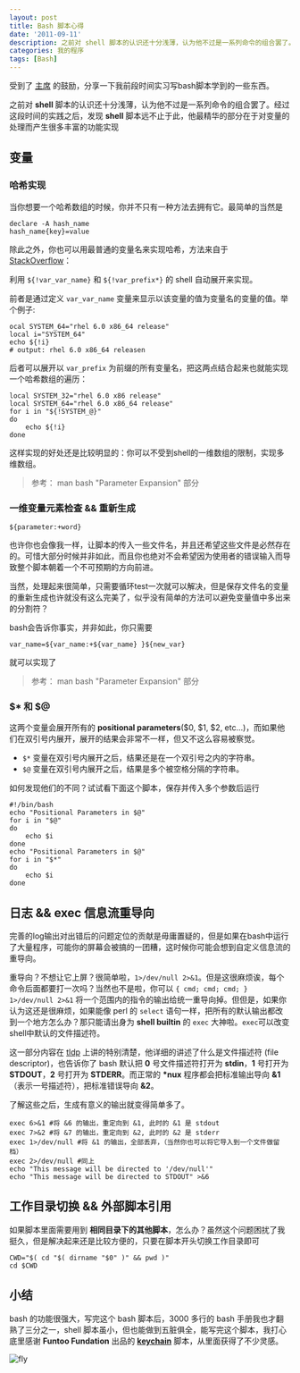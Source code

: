 ```yaml
---
layout: post
title: Bash 脚本心得
date: '2011-09-11'
description: 之前对 shell 脚本的认识还十分浅薄，认为他不过是一系列命令的组合罢了。经过这段时间的实践之后，发现 shell 脚本远不止于此，他最精华的部分在于对变量的处理而产生很多丰富的功能实现
categories: 我的程序
tags: [Bash]
---
```

[1]: http://imtx.me
[2]: http://stackoverflow.com/questions/1494178/how-to-define-hash-tables-in-bash
[3]: http://tldp.org/LDP/abs/html/io-redirection.html "io redirection"
[4]: http://www.funtoo.org/wiki/Keychain

受到了 [主席][1] 的鼓励，分享一下我前段时间实习写bash脚本学到的一些东西。

之前对 __shell__ 脚本的认识还十分浅薄，认为他不过是一系列命令的组合罢了。经过这段时间的实践之后，发现 __shell__ 脚本远不止于此，他最精华的部分在于对变量的处理而产生很多丰富的功能实现

## 变量

### 哈希实现

当你想要一个哈希数组的时候，你并不只有一种方法去拥有它。最简单的当然是

	declare -A hash_name
	hash_name{key}=value

除此之外，你也可以用最普通的变量名来实现哈希，方法来自于 [StackOverflow][1]：


利用 `${!var_var_name}` 和 `${!var_prefix*}` 的 shell 自动展开来实现。

前者是通过定义 `var_var_name` 变量来显示以该变量的值为变量名的变量的值。举个例子:

	ocal SYSTEM_64="rhel 6.0 x86_64 release"
	local i="SYSTEM_64"
	echo ${!i}
	# output: rhel 6.0 x86_64 releasen

后者可以展开以 `var_prefix` 为前缀的所有变量名，把这两点结合起来也就能实现一个哈希数组的遍历：

	local SYSTEM_32="rhel 6.0 x86 release"
	local SYSTEM_64="rhel 6.0 x86_64 release"
	for i in "${!SYSTEM_@}"
	do
	    echo ${!i}
	done

这样实现的好处还是比较明显的：你可以不受到shell的一维数组的限制，实现多维数组。

> 参考： man bash "Parameter Expansion" 部分

### 一维变量元素检查 && 重新生成

	${parameter:+word}

也许你也会像我一样，让脚本的传入一些文件名，并且还希望这些文件是必然存在的。可惜大部分时候并非如此，而且你也绝对不会希望因为使用者的错误输入而导致整个脚本朝着一个不可预期的方向前进。

当然，处理起来很简单，只需要循环test一次就可以解决，但是保存文件名的变量的重新生成也许就没有这么完美了，似乎没有简单的方法可以避免变量值中多出来的分割符？

bash会告诉你事实，并非如此，你只需要

	var_name=${var_name:+${var_name} }${new_var}

就可以实现了

> 参考： man bash "Parameter Expansion" 部分

### $* 和 $@
这两个变量会展开所有的 __positional parameters__($0, $1, $2, etc...)，而如果他们在双引号内展开，展开的结果会非常不一样，但又不这么容易被察觉。

* `$*` 变量在双引号内展开之后，结果还是在一个双引号之内的字符串。
* `$@` 变量在双引号内展开之后，结果是多个被空格分隔的字符串。

如何发现他们的不同？试试看下面这个脚本，保存并传入多个参数后运行

	#!/bin/bash
	echo "Positional Parameters in $@"
	for i in "$@"
	do
	    echo $i
	done
	echo "Positional Parameters in $@"
	for i in "$*"
	do
	    echo $i
	done

## 日志 && exec 信息流重导向

完善的log输出对出错后的问题定位的贡献是毋庸置疑的，但是如果在bash中运行了大量程序，可能你的屏幕会被搞的一团糟，这时候你可能会想到自定义信息流的重导向。

重导向？不想让它上屏？很简单啦，`1>/dev/null 2>&1`。但是这很麻烦诶，每个命令后面都要打一次吗？当然也不是啦，你可以 `{ cmd; cmd; cmd; } 1>/dev/null 2>&1` 将一个范围内的指令的输出给统一重导向掉。但但是，如果你认为这还是很麻烦，如果能像 perl 的 `select` 语句一样，把所有的默认输出都改到一个地方怎么办？那只能请出身为 __shell builtin__ 的 `exec` 大神啦。`exec`可以改变shell中默认的文件描述符。

这一部分内容在 [tldp][3] 上讲的特别清楚，他详细的讲述了什么是文件描述符 (file descriptor)，也告诉你了 bash 默认把 __0__ 号文件描述符打开为 __stdin__，__1__ 号打开为 __STDOUT__，__2__ 号打开为 __STDERR__。而正常的 __*nux__ 程序都会把标准输出导向 __&1__（表示一号描述符），把标准错误导向 __&2__。

了解这些之后，生成有意义的输出就变得简单多了。

	exec 6>&1 #将 &6 的输出，重定向到 &1, 此时的 &1 是 stdout
	exec 7>&2 #将 &7 的输出，重定向到 &2, 此时的 &2 是 stderr
	exec 1>/dev/null #将 &1 的输出，全部丢弃，（当然你也可以将它导入到一个文件做留档）
	exec 2>/dev/null #同上
	echo "This message will be directed to '/dev/null'"
	echo "This message will be directed to STDOUT" >&6

## 工作目录切换 && 外部脚本引用

如果脚本里面需要用到 __相同目录下的其他脚本__，怎么办？虽然这个问题困扰了我挺久，但是解决起来还是比较方便的，只要在脚本开头切换工作目录即可

	CWD="$( cd "$( dirname "$0" )" && pwd )"
	cd $CWD

## 小结

bash 的功能很强大，写完这个 bash 脚本后，3000 多行的 bash 手册我也才翻熟了三分之一，shell 脚本虽小，但也能做到五脏俱全，能写完这个脚本，我打心底里感谢 __Funtoo Fundation__ 出品的 [__keychain__][4] 脚本，从里面获得了不少灵感。

![](https://lh3.googleusercontent.com/-cSo1Y6rDcl0/TmCORE-iaJI/AAAAAAAAAjw/wn295ulkR8E/s720/DSCF1599-1.JPG "fly")
